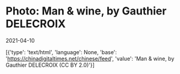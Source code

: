 # Photo: Man & wine, by Gauthier DELECROIX

2021-04-10

[{'type': 'text/html', 'language': None, 'base': 'https://chinadigitaltimes.net/chinese/feed', 'value': 'Man &#038; wine, by Gauthier DELECROIX (CC BY 2.0)'}]
